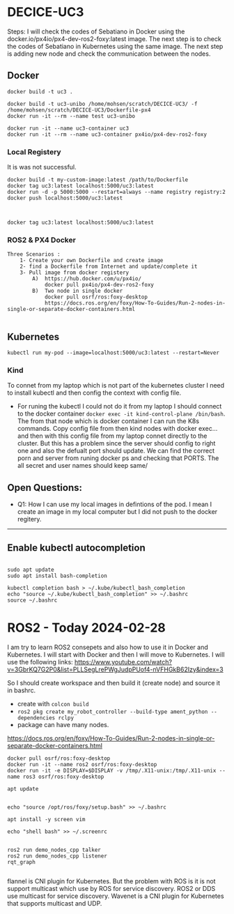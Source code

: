 # DECICE-UC3

Steps:
I will check the codes of Sebatiano in Docker using the  docker.io/px4io/px4-dev-ros2-foxy:latest image.
The next step is to check the codes of Sebatiano in Kubernetes using the same image.
The next step is adding new node and check the communication between the nodes.




## Docker



```
docker build -t uc3 .

docker build -t uc3-unibo /home/mohsen/scratch/DECICE-UC3/ -f  /home/mohsen/scratch/DECICE-UC3/Dockerfile-px4
docker run -it --rm --name test uc3-unibo

docker run -it --name uc3-container uc3
docker run -it --rm --name uc3-container px4io/px4-dev-ros2-foxy

```
### Local Registery
It is was not successful.
```
docker build -t my-custom-image:latest /path/to/Dockerfile
docker tag uc3:latest localhost:5000/uc3:latest
docker run -d -p 5000:5000 --restart=always --name registry registry:2
docker push localhost:5000/uc3:latest



docker tag uc3:latest localhost:5000/uc3:latest

```

### ROS2 & PX4 Docker
```
Three Scenarios :
    1- Create your own Dockerfile and create image
    2- find a Dockerfile from Internet and update/complete it
    3- Pull image from docker registery 
        A)  https://hub.docker.com/u/px4io/
            docker pull px4io/px4-dev-ros2-foxy
        B)  Two node in single docker
            docker pull osrf/ros:foxy-desktop
            https://docs.ros.org/en/foxy/How-To-Guides/Run-2-nodes-in-single-or-separate-docker-containers.html
 

```


## Kubernetes 

```
kubectl run my-pod --image=localhost:5000/uc3:latest --restart=Never
```

### Kind
To connet from my laptop which is not part of the kubernetes cluster I need to install kubectl and then config the context with config file.
- For runing the kubectl I could not do it from my laptop I should connect to the docker container `docker exec -it kind-control-plane /bin/bash`. The from that node which is docker container I can run the K8s commands.
Copy config file from then kind nodes with docker exec... and then with this config file from my laptop connet directly to the cluster.
But this has a problem since the server should config to right one and also the defualt port should update. We can find the correct porn and server from runing docker ps and checking that PORTS.
The all secret and user names should keep same/
 
## Open Questions:
- Q1: How I can use my local images in defintions of the pod. I mean I create an image in my local computer but I did not push to the docker regitery.




---
## Enable kubectl autocompletion
```

sudo apt update
sudo apt install bash-completion

kubectl completion bash > ~/.kube/kubectl_bash_completion
echo "source ~/.kube/kubectl_bash_completion" >> ~/.bashrc
source ~/.bashrc
```


# ROS2 - Today 2024-02-28
I am try to learn ROS2 consepets and also how to use it in Docker and Kubernetes.
I will start with Docker and then I will move to Kubernetes.
I will use the following links:
https://www.youtube.com/watch?v=3GbrKQ7G2P0&list=PLLSegLrePWgJudpPUof4-nVFHGkB62Izy&index=3

So I should create workspace and then build it (create node) and source it in bashrc.
 - create with `colcon build`
 - `ros2 pkg create my_robot_controller --build-type ament_python --dependencies rclpy`  
 - package can have many nodes.

https://docs.ros.org/en/foxy/How-To-Guides/Run-2-nodes-in-single-or-separate-docker-containers.html 

```
docker pull osrf/ros:foxy-desktop
docker run -it --name ros2 osrf/ros:foxy-desktop
docker run -it -e DISPLAY=$DISPLAY -v /tmp/.X11-unix:/tmp/.X11-unix --name ros3 osrf/ros:foxy-desktop
```



```
apt update


echo "source /opt/ros/foxy/setup.bash" >> ~/.bashrc

apt install -y screen vim 

echo "shell bash" >> ~/.screenrc


ros2 run demo_nodes_cpp talker
ros2 run demo_nodes_cpp listener
rqt_graph
 
```

flannel is CNI plugin for Kubernetes. But the problem with ROS is it is not support multicast which use by ROS for service discovery. 
ROS2 or DDS use multicast for service discovery.
Wavenet is a CNI plugin for Kubernetes that supports multicast and UDP.





